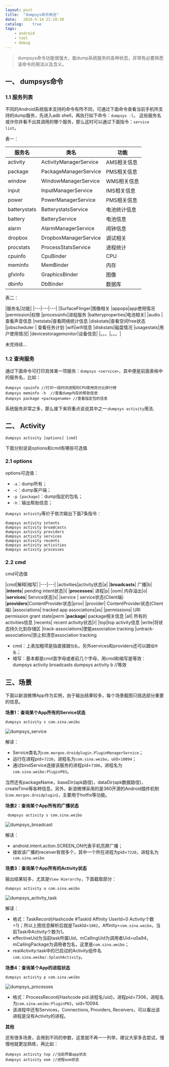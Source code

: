 ```yaml
---
layout: post
title:  "dumpsys命令用法"
date:   2016-5-14 21:10:30
catalog:    true
tags:
    - android
    - tool
    - debug
---
```


> dumpsys命令功能很强大，能dump系统服务的各种状态，非常有必要熟悉该命令的用法以及含义。

## 一、 dumpsys命令

### 1.1 服务列表

不同的Android系统版本支持的命令有所不同，可通过下面命令查看当前手机所支持的dump服务，先进入adb shell，再执行如下命令：`dumpsys -l`。 这些服务名或许你并看不出其调用的哪个服务，那么这时可以通过下面指令：`service list`。

表一：

|服务名|类名|功能|
|---|---|---|
|activity|ActivityManagerService|AMS相关信息|
|package |PackageManagerService |PMS相关信息|
|window |WindowManagerService |WMS相关信息|
|input |InputManagerService |IMS相关信息|
|power |PowerManagerService |PMS相关信息|
|batterystats|BatterystatsService|电池统计信息|
|battery|BatteryService|电池信息|
|alarm| AlarmManagerService| 闹钟信息
|dropbox|DropboxManagerService|调试相关|
|procstats|ProcessStatsService|进程统计|
|cpuinfo|CpuBinder|CPU
|meminfo|MemBinder|内存
|gfxinfo|GraphicsBinder|图像
|dbinfo|DbBinder|数据库


表二：

|服务名|功能|
|---|---|---|
|SurfaceFlinger|图像相关
|appops|app使用情况
|permission|权限
|processinfo|进程服务
|batteryproperties|电池相关|
|audio     | 查看声音信息
|netstats|查看网络统计信息
|diskstats|查看空间free状态
|jobscheduler  | 查看任务计划
|wifi|wifi信息
|diskstats|磁盘情况
|usagestats|用户使用情况|
|devicestoragemonitor|设备信息|
|。。。|。。。|

未完待续...

### 1.2 查询服务

通过下面命令可打印具体某一项服务：`dumpsys <service>`，其中<service>便是前面表格中的服务名，比如：

    dumpsys cpuinfo //打印一段时间进程的CPU使用百分比排行榜
    dumpsys meminfo -h  //查看dump内存的帮助信息
    dumpsys package <packagename> //查看指定包的信息


系统服务非常之多，那么接下来将重点说说其中之一:`dumpsys activity`用法.


## 二、 Activity

    dumpsys activity [options] [cmd]

下面分别说说options和cmd有哪些可选值

### 2.1 options

options可选值：

- `-a`：dump所有；
- `-c`：dump客户端；
- `-p [package]`：dump指定的包名；
- `-h`：输出帮助信息；


`dumpsys activity`等价于依次输出下面7条指令：

    dumpsys activity intents
    dumpsys activity broadcasts
    dumpsys activity providers
    dumpsys activity services
    dumpsys activity recents
    dumpsys activity activities
    dumpsys activity processes


### 2.2 cmd

cmd可选值

|cmd|解释|缩写|
|---|---|
|activities|activity状态|a|
|**broadcasts**| 广播|b|
|**intents**| pending intent状态|i|
|**processes**| 进程|p|
|oom| 内存溢出|o|
|**services**| Service状态|s|
|service | service状态(Client端)
|**providers**|ContentProvider状态|prov|
|provider| ContentProvider状态(Client端)
|associations| tracked app associations|as|
|permissions| URI permission grant state|perm
|**package**| package相关信息
|all| 所有的activities信息
|recents| recent activity状态|r|
|top|top activity信息
|write|将状态持久化到存储区
|track-associations|使能association tracking
|untrack-associations|禁止和清空association tracking

- cmd：上表加粗项是指直接跟`包名`，另外services和providers还可以跟`组件名`；
- 缩写：基本都是cmd首字母或者前几个字母，用cmd和缩写是等效：
        dumpsys activity broadcasts
        dumpsys activity b //等效


## 三、场景

下面以新浪微博App作为实例，由于输出结果较多，每个场景截图只挑选部分重要的信息。

**场景1：查询某个App所有的Service状态**

    dumpsys activity s com.sina.weibo

![dumpsys_service](/images/tools/dumpsys_service.png)

解读：

- Service类名为`com.morgoo.droidplugin.PluginManagerService`；
- 运行在进程pid=`7220`，进程名为`com.sina.weibo`，uid=`10094`；
- 通过bindService连接该服务的进程pid=`7306`，进程名为`com.sina.weibo:PluginP03`。

当然还有packageName，baseDir(apk路径)，dataDir(apk数据路径)，createTime等各种信息。另外，新浪微博采用的是360开源的Android插件机制(`com.morgoo.droidplugin`)，主要用于hotfix等功能。

**场景2：查询某个App所有的广播状态**

     dumpsys activity s com.sina.weibo

![dumpsys_broadcast](/images/tools/dumpsys_broadcast.png)

解读：

- android.intent.action.SCREEN_ON代表手机亮屏广播；
- 接收该广播的receiver有很多个，其中一个所在进程为pid=`7220`，进程名为`com.sina.weibo`


**场景3：查询某个App所有的Activity状态**

输出结果较多，尤其是`View Hierarchy`，下面截取部分：

    dumpsys activity a com.sina.weibo

![dumpsys_activity_task](/images/tools/dumpsys_activity_task.png)

解读：

- 格式：TaskRecord{Hashcode #TaskId Affinity UserId=0 Activity个数=1}；所以上图信息解析后就是TaskId=`1802`，Affinity=`com.sina.weibo`，当前Task中Activity个数为1。
- effectiveUid为当前task所属Uid，mCallingUid为调用者Uid=u0a94，mCallingPackage为调用者包名，这里是`com.sina.weibo`；
- realActivity:task中的已启动的Activity组件名`com.sina.weibo/.SplashActivity`。

**场景4：查询某个App的进程状态**

    dumpsys activity p com.sina.weibo

![dumpsys_processes](/images/tools/dumpsys_processes.png)

- 格式：ProcessRecord{Hashcode pid:进程名/uid}，进程pid=7306，进程名为`com.sina.weibo:PluginP03`，uid=10094.
- 该进程中还有Services，Connections, Providers, Receivers，可以看出该进程是没有Activity的进程。

**其他**

还有很多场景，会用到不同的参数，这里就不再一一列举，建议大家多去尝试，慢慢地就更加熟练，再比如：

    dumpsys activity top //当前界面app状态
    dumpsys activity oom //进程oom状态
